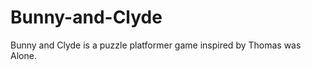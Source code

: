 Bunny-and-Clyde
===============
Bunny and Clyde is a puzzle platformer game inspired by Thomas was Alone.
